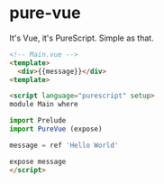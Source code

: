 # pure-vue
It's Vue, it's PureScript. Simple as that.

```html
<!-- Main.vue -->
<template>
  <div>{{message}}</div>
<template>

<script language="purescript" setup>
module Main where

import Prelude
import PureVue (expose)

message = ref 'Hello World'

expose message
</script>
```
